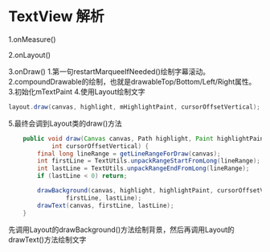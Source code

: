 # TextView 解析
1.onMeasure()

2.onLayout()

3.onDraw()
1.第一句restartMarqueeIfNeeded()绘制字幕滚动。
2.compoundDrawable的绘制，也就是drawableTop/Bottom/Left/Right属性。
3.初始化mTextPaint
4.使用Layout绘制文字
```Java
layout.draw(canvas, highlight, mHighlightPaint, cursorOffsetVertical);
```
5.最终会调到Layout类的draw()方法
```Java
    public void draw(Canvas canvas, Path highlight, Paint highlightPaint,
            int cursorOffsetVertical) {
        final long lineRange = getLineRangeForDraw(canvas);
        int firstLine = TextUtils.unpackRangeStartFromLong(lineRange);
        int lastLine = TextUtils.unpackRangeEndFromLong(lineRange);
        if (lastLine < 0) return;

        drawBackground(canvas, highlight, highlightPaint, cursorOffsetVertical,
                firstLine, lastLine);
        drawText(canvas, firstLine, lastLine);
    }
```
先调用Layout的drawBackground()方法绘制背景，然后再调用Layout的drawText()方法绘制文字







































